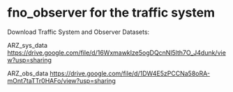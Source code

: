 # fno_observer for the traffic system


Download Traffic System and Observer Datasets:

ARZ_sys_data
https://drive.google.com/file/d/16WxmawkIze5ogDQcnNl5lth7O_J4dunk/view?usp=sharing

ARZ_obs_data
https://drive.google.com/file/d/1DW4E5zPCCNa58oRA-mOnt7taTTr0HAFo/view?usp=sharing
